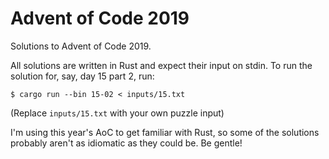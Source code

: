 # Advent of Code 2019

Solutions to Advent of Code 2019.

All solutions are written in Rust and expect their input on stdin.  To
run the solution for, say, day 15 part 2, run:

    $ cargo run --bin 15-02 < inputs/15.txt

(Replace `inputs/15.txt` with your own puzzle input)

I'm using this year's AoC to get familiar with Rust, so some of the
solutions probably aren't as idiomatic as they could be.  Be gentle!
